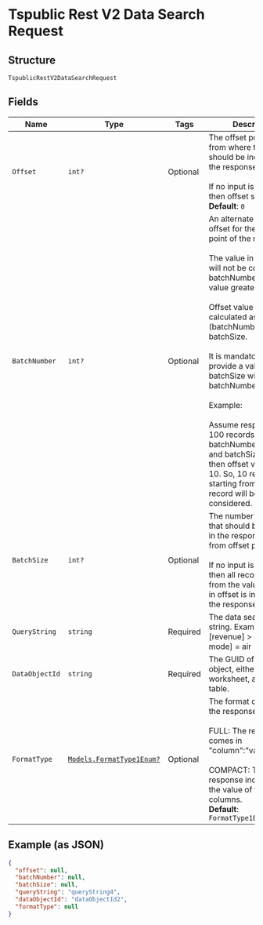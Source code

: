 
# Tspublic Rest V2 Data Search Request

## Structure

`TspublicRestV2DataSearchRequest`

## Fields

| Name | Type | Tags | Description |
|  --- | --- | --- | --- |
| `Offset` | `int?` | Optional | The offset point, starting from where the records should be included in the response.<br><br>If no input is provided then offset starts from 0.<br>**Default**: `0` |
| `BatchNumber` | `int?` | Optional | An alternate way to set offset for the starting point of the response.<br><br>The value in offset field will not be considered if batchNumber field has value greater than 0.<br><br>Offset value will be calculated as (batchNumber - 1) * batchSize.<br><br>It is mandatory to provide a value for batchSize with batchNumber.<br><br>Example:<br><br>Assume response has 100 records. Now,  batchNumber is set as 2 and batchSize as 10, then offset value will be 10. So, 10 records starting from 11th record will be considered. |
| `BatchSize` | `int?` | Optional | The number of records that should be included in the response starting from offset position.<br><br>If no input is provided, then all records starting from the value provided in offset is included in the response. |
| `QueryString` | `string` | Required | The data search query string. Example: [revenue] > 1000 [ship mode] = air |
| `DataObjectId` | `string` | Required | The GUID of the data object, either a worksheet, a view, or a table. |
| `FormatType` | [`Models.FormatType1Enum?`](../../doc/models/format-type-1-enum.md) | Optional | The format of the data in the response.<br><br>FULL: The response comes in "column":"value" format.<br><br>COMPACT: The response includes only the value of the columns.<br>**Default**: `FormatType1Enum.COMPACT` |

## Example (as JSON)

```json
{
  "offset": null,
  "batchNumber": null,
  "batchSize": null,
  "queryString": "queryString4",
  "dataObjectId": "dataObjectId2",
  "formatType": null
}
```

